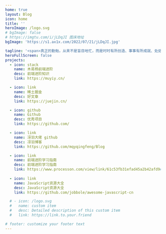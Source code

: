 ```yaml
---
home: true
layout: Blog
icon: home
title: ''
heroImage: /logo.svg
# bgImage: false
# https://imgtu.com/i/jLDqJI 图床地址
bgImage: 'https://s1.ax1x.com/2022/07/21/jLDqJI.jpg'

tagline: '<span>真正的勤勉，从来不是盲目地忙，而是时时有所创造、事事有所成就、处处有所精进</span>'
heroFullScreen: false
projects:
  - icon: stack
    name: 木易杨前端进阶
    desc: 前端进阶知识
    link: https://muyiy.cn/

  - icon: link
    name: 稀土掘金
    desc: 好文章
    link: https://juejin.cn/

  - icon: github
    name: Github
    desc: 优秀项目
    link: https://github.com/

  - icon: link
    name: 冴羽大佬 github
    desc: 冴羽博客
    link: https://github.com/mqyqingfeng/Blog

  - icon: link
    name: 前端进阶学习指南
    desc: 前端进阶学习指南
    link: https://www.processon.com/view/link/61c53fb31efad45a2b42afd9#map
  
  - icon: link
    name: JavaScript资源大全
    desc: JavaScript资源大全
    link: https://github.com/jobbole/awesome-javascript-cn

  # - icon: /logo.svg
  #   name: custom item
  #   desc: Detailed description of this custom item
  #   link: https://link.to.your.friend

# footer: customize your footer text
---
```


<!-- This is a blog home page demo.

To use this layout, you should set both `layout: Blog` and `home: true` in the page front matter. -->

<!-- For related configuration docs, please see [blog homepage](https://vuepress-theme-hope.github.io/v2/guide/blog/home/). -->


<!-- 
分类主要有以下几种:
category: JavaScript、ES6+、NodeJS、开发技巧、Webpack、Babel、Css、HTTP、LeetCode、HTML、Web API

tag: 

- 基础
- 进阶
-->